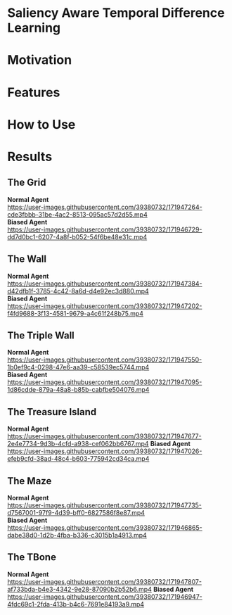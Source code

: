 # Saliency Aware Temporal Difference Learning

# Motivation

# Features

# How to Use

# Results

## The Grid
**Normal Agent**  
https://user-images.githubusercontent.com/39380732/171947264-cde3fbbb-31be-4ac2-8513-095ac57d2d55.mp4  
**Biased Agent**  
https://user-images.githubusercontent.com/39380732/171946729-dd7d0bc1-6207-4a8f-b052-54f6be48e31c.mp4  

## The Wall
**Normal Agent**  
https://user-images.githubusercontent.com/39380732/171947384-d42dfb1f-3785-4c42-8a6d-d4e92ec3d880.mp4  
**Biased Agent**  
https://user-images.githubusercontent.com/39380732/171947202-f4fd9688-3f13-4581-9679-a4c61f248b75.mp4  



## The Triple Wall
**Normal Agent**  
https://user-images.githubusercontent.com/39380732/171947550-1b0ef9c4-0298-47e6-aa39-c58539ec5744.mp4  
**Biased Agent**  
https://user-images.githubusercontent.com/39380732/171947095-1d86cdde-879a-48a8-b85b-cabfbe504076.mp4



## The Treasure Island
**Normal Agent**  
https://user-images.githubusercontent.com/39380732/171947677-2e4e7734-9d3b-4cfd-a938-cef062bb6767.mp4 
**Biased Agent**  
https://user-images.githubusercontent.com/39380732/171947026-efeb9cfd-38ad-48c4-b603-775942cd34ca.mp4



## The Maze
**Normal Agent**  
https://user-images.githubusercontent.com/39380732/171947735-d7567001-97f9-4d39-bff0-6827586f8e87.mp4  
**Biased Agent**  
https://user-images.githubusercontent.com/39380732/171946865-dabe38d0-1d2b-4fba-b336-c3015b1a4913.mp4



## The TBone
**Normal Agent**  
https://user-images.githubusercontent.com/39380732/171947807-af733bda-b4e3-4342-9e28-87090b2b52b6.mp4
**Biased Agent**  
https://user-images.githubusercontent.com/39380732/171946947-4fdc69c1-2fda-413b-b4c6-7691e84193a9.mp4





